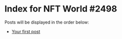 # Index for NFT World #2498
Posts will be displayed in the order below:

- [Your first post](./001-first.md)

